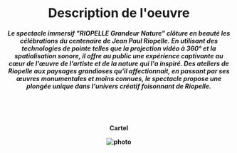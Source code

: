 <h1 align=center>Description de l'oeuvre</h1>
<h5 align=center>Le spectacle immersif "RIOPELLE Grandeur Nature" clôture en beauté les célébrations du centenaire de Jean Paul Riopelle. En utilisant des technologies de pointe telles que la projection vidéo à 360° et la spatialisation sonore, il offre au public une expérience captivante au cœur de l'œuvre de l'artiste et de la nature qui l'a inspiré. Des ateliers de Riopelle aux paysages grandioses qu'il affectionnait, en passant par ses œuvres monumentales et moins connues, le spectacle propose une plongée unique dans l'univers créatif foisonnant de Riopelle.</h5>
<br>
<br>

</h4>
<h4 align=center>Cartel<br>
  
![photo](media/Jeremy_Shaw_cartel_20240202.jpg)
</h4>
